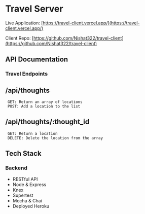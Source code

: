 # Travel Server

Live Application: [https://travel-client.vercel.app/](https://travel-client.vercel.app/) 

Client Repo: [https://github.com/Nishat322/travel-client](https://github.com/Nishat322/travel-client) <br/>

## API Documentation

### Travel Endpoints 

## /api/thoughts
     GET: Return an array of locations
     POST: Add a location to the list

## /api/thoughts/:thought_id
     GET: Return a location
     DELETE: Delete the location from the array
    
## Tech Stack
### Backend

- RESTful API
- Node & Express
- Knex
- Supertest
- Mocha & Chai
- Deployed Heroku